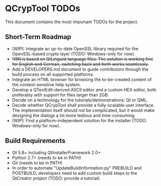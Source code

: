# QCrypTool TODOs

This document contains the most important TODOs for the project.

## Short-Term Roadmap

- [WIP]: Integrate an up-to-date OpenSSL library required for the OpenSSL-based crypto layer (TODO: Windows-only for now).
- ~~I18N is based on QtLinguist language files. The solution is working fine for English and German, switching back and forth works seamlessly.~~
- Add a DEVELOPERS.md document to guide contributors through the build process on all supported platforms.
- Integrate an HTML browser for browsing the to-be-created content of the context-sensitive help system.
- Develop a QTextEdit-derived ASCII editor and a custom HEX editor, both preferably with support for files larger than 2GB.
- Decide on a technology for the tutorials/demonstrations: Qt or QML.
- Decide whether QCrypTool shall provide a fully-scalable user interface. The implementation itself should not be complicated, but it would make designing the dialogs a lot more tedious and time-consuming.
- [WIP]: Find a platform-independent solution for the installer (TODO: Windows-only for now).

## Build Requirements

- Qt 5.8+ including QtInstallerFramework 2.0+
- Python 2.7+ (needs to be in PATH)
- Git (needs to be in PATH)
- In order to automate "UpdateBuildInformation.py" PREBUILD and POSTBUILD, developers need to add custom build steps to the QtCreator project (TODO: provide a tutorial).
